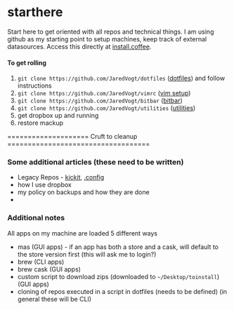 # starthere
Start here to get oriented with all repos and technical things. I am using github as my starting point to setup machines, keep track of external datasources. Access this directly at [install.coffee](https://install.coffee).

#### To get rolling
1. `git clone https://github.com/JaredVogt/dotfiles` ([dotfiles](https://github.com/JaredVogt/dotfiles)) and follow instructions 
1. `git clone https://github.com/JaredVogt/vimrc` ([vim setup](https://github.com/JaredVogt/vimrc)) 
2. `git clone https://github.com/JaredVogt/bitbar` ([bitbar](https://github.com/JaredVogt/bitbar))
3. `git clone https://github.com/JaredVogt/utilities` ([utilities](https://github.com/JaredVogt/utilities))
4. get dropbox up and running
5. restore mackup


==================== Cruft to cleanup ===================================
### Some additional articles (these need to be written)

* Legacy Repos - [kickit](https://github.com/JaredVogt/kickit), [.config](https://github.com/JaredVogt/.config)
* how I use dropbox
* my policy on backups and how they are done
* 


### Additional notes

All apps on my machine are loaded 5 different ways
* mas (GUI apps) - if an app has both a store and a cask, will default to the store version first (this will ask me to login?)
* brew (CLI apps)
* brew cask (GUI apps)
* custom script to download zips (downloaded to `~/Desktop/toinstall`) (GUI apps)
* cloning of repos executed in a script in dotfiles (needs to be defined) (in general these will be CLI)
